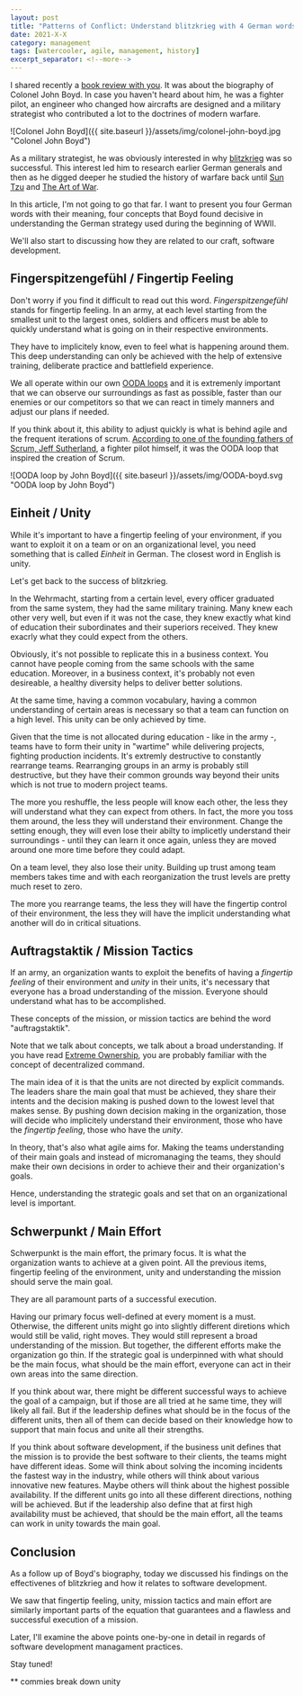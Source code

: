 ```yaml
---
layout: post
title: "Patterns of Conflict: Understand blitzkrieg with 4 German words"
date: 2021-X-X
category: management
tags: [watercooler, agile, management, history]
excerpt_separator: <!--more-->
---
```

I shared recently a [book review with you](). It was about the biography of Colonel John Boyd. In case you haven't heard about him, he was a fighter pilot, an engineer who changed how aircrafts are designed and a military strategist who contributed a lot to the doctrines of modern warfare.

![Colonel John Boyd]({{ site.baseurl }}/assets/img/colonel-john-boyd.jpg "Colonel John Boyd")

As a military strategist, he was obviously interested in why [blitzkrieg](https://en.wikipedia.org/wiki/Blitzkrieg) was so successful. This interest led him to research earlier German generals and then as he digged deeper he studied the history of warfare back until [Sun Tzu](https://en.wikipedia.org/wiki/Sun_Tzu) and [The Art of War](https://www.amazon.com/gp/product/1599869772/ref=as_li_qf_asin_il_tl?ie=UTF8&tag=sandordargo-20&creative=9325&linkCode=as2&creativeASIN=1599869772&linkId=9cac1ca368bfee4bbbfce0c03a26d8d8).

In this article, I'm not going to go that far. I want to present you four German words with their meaning, four concepts that Boyd found decisive in understanding the German strategy used during the beginning of WWII. 

We'll also start to discussing how they are related to our craft, software development.

## Fingerspitzengefühl / Fingertip Feeling

Don't worry if you find it difficult to read out this word. *Fingerspitzengefühl* stands for fingertip feeling. In an army, at each level starting from the smallest unit to the largest ones, soldiers and officers must be able to quickly understand what is going on in their respective environments.

They have to implicitely know, even to feel what is happening around them. This deep understanding can only be achieved with the help of  extensive training, deliberate practice and battlefield experience.

We all operate within our own [OODA loops](https://en.wikipedia.org/wiki/OODA_loop) and it is extremenly important that we can observe our surroundings as fast as possible, faster than our enemies or our competitors so that we can react in timely manners and adjust our plans if needed.

If you think about it, this ability to adjust quickly is what is behind agile and the frequent iterations of scrum. [According to one of the founding fathers of Scrum, Jeff Sutherland](https://devreads.sandordargo.com/scrum-by-jeff-sutherland/), a fighter pilot himself, it was the OODA loop that inspired the creation of Scrum.

![OODA loop by John Boyd]({{ site.baseurl }}/assets/img/OODA-boyd.svg "OODA loop by John Boyd")

## Einheit / Unity

While it's important to have a fingertip feeling of your environment, if you want to exploit it on a team or on an organizational level, you need something that is called *Einheit* in German. The closest word in English is unity.

Let's get back to the success of blitzkrieg.

In the Wehrmacht, starting from a certain level, every officer graduated from the same system, they had the same military training. Many knew each other very well, but even if it was not the case, they knew exactly what kind of education their subordinates and their superiors received. They knew exacrly what they could expect from the others.

Obviously, it's not possible to replicate this in a business context. You cannot have people coming from the same schools with the same education. Moreover, in a business context, it's probably not even desireable, a healthy diversity helps to deliver better solutions.

At the same time, having a common vocabulary, having a common understanding of certain areas is necessary so that a team can function on a high level. This unity can be only achieved by time.

Given that the time is not allocated during education - like in the army -, teams have to form their unity in "wartime" while delivering projects, fighting production incidents. It's extremly destructive to constantly rearrange teams. Rearranging groups in an army is probably still destructive, but they have their common grounds way beyond their units which is not true to modern project teams.

The more you reshuffle, the less people will know each other, the less they will understand what they can expect from others. In fact, the more you toss them around, the less they will understand their environment. Change the setting enough, they will even lose their abilty to implicetly understand their surroundings - until they can learn it once again, unless they are moved around one more time before they could adapt. 

On a team level, they also lose their unity. Building up trust among team members takes time and with each reorganization the trust levels are pretty much reset to zero.

The more you rearrange teams, the less they will have the fingertip control of their environment, the less they will have the implicit understanding what another will do in critical situations.

## Auftragstaktik / Mission Tactics

If an army, an organization wants to exploit the benefits of having a *fingertip feeling* of their environment and *unity* in their units, it's necessary that everyone has a broad understanding of the mission. Everyone should understand what has to be accomplished.

These concepts of the mission, or mission tactics are behind the word "auftragstaktik".

Note that we talk about concepts, we talk about a broad understanding. If you have read [Extreme Ownership](https://devreads.sandordargo.com/extreme-ownership/), you are probably familiar with the concept of decentralized command.

The main idea of it is that the units are not directed by explicit commands. The leaders share the main goal that must be achieved, they share their intents and the decision making is pushed down to the lowest level that makes sense. By pushing down decision making in the organization, those will decide who implicitely understand their environment, those who have the *fingertip feeling*, those who have the *unity*.

In theory, that's also what agile aims for. Making the teams understanding of their main goals and instead of micromanaging the teams, they should make their own decisions in order to achieve their and their organization's goals.

Hence, understanding the strategic goals and set that on an organizational level is important.

## Schwerpunkt / Main Effort

Schwerpunkt is the main effort, the primary focus. It is what the organization wants to achieve at a given point. All the previous items, fingertip feeling of the environment, unity and understanding the mission should serve the main goal.

They are all paramount parts of a successful execution. 

Having our primary focus well-defined at every moment is a must. Otherwise, the different units might go into slightly different diretions which would still be valid, right moves. They would still represent a broad understanding of the mission. But together, the different efforts make the organization go thin. If the strategic goal is underpinned with what should be the main focus, what should be the main effort, everyone can act in their own areas into the same direction.

If you think about war, there might be different successful ways to achieve the goal of a campaign, but if those are all tried at he same time, they will likely all fail. But if the leadership defines what should be in the focus of the different units, then all of them can decide based on their knowledge how to support that main focus and unite all their strengths.

If you think about software development, if the business unit defines that the mission is to provide the best software to their clients, the teams might have different ideas. Some will think about solving the incoming incidents the fastest way in the industry, while others will think about various innovative new features. Maybe others will think about the highest possible availability. If the different units go into all these different directions, nothing will be achieved. But if the leadership also define that at first high availability must be achieved, that should be the main effort, all the teams can work in unity towards the main goal.

## Conclusion

As a follow up of Boyd's biography, today we discussed his findings on the effectivenes of blitzkrieg and how it relates to software development.

We saw that fingertip feeling, unity, mission tactics and main effort are similarly important parts of the equation that guarantees and a flawless and successful execution of a mission.

Later, I'll examine the above points one-by-one in detail in regards of software development managament practices.

Stay tuned!




** commies break down unity